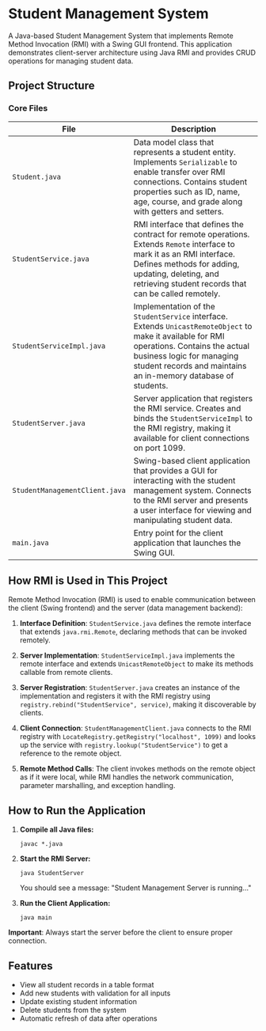 # Student Management System

A Java-based Student Management System that implements Remote Method Invocation (RMI) with a Swing GUI frontend. This application demonstrates client-server architecture using Java RMI and provides CRUD operations for managing student data.

## Project Structure

### Core Files

| File                           | Description                                                                                                                                                                                                                               |
| ------------------------------ | ----------------------------------------------------------------------------------------------------------------------------------------------------------------------------------------------------------------------------------------- |
| `Student.java`                 | Data model class that represents a student entity. Implements `Serializable` to enable transfer over RMI connections. Contains student properties such as ID, name, age, course, and grade along with getters and setters.                |
| `StudentService.java`          | RMI interface that defines the contract for remote operations. Extends `Remote` interface to mark it as an RMI interface. Defines methods for adding, updating, deleting, and retrieving student records that can be called remotely.     |
| `StudentServiceImpl.java`      | Implementation of the `StudentService` interface. Extends `UnicastRemoteObject` to make it available for RMI operations. Contains the actual business logic for managing student records and maintains an in-memory database of students. |
| `StudentServer.java`           | Server application that registers the RMI service. Creates and binds the `StudentServiceImpl` to the RMI registry, making it available for client connections on port 1099.                                                               |
| `StudentManagementClient.java` | Swing-based client application that provides a GUI for interacting with the student management system. Connects to the RMI server and presents a user interface for viewing and manipulating student data.                                |
| `main.java`                    | Entry point for the client application that launches the Swing GUI.                                                                                                                                                                       |

## How RMI is Used in This Project

Remote Method Invocation (RMI) is used to enable communication between the client (Swing frontend) and the server (data management backend):

1. **Interface Definition**: `StudentService.java` defines the remote interface that extends `java.rmi.Remote`, declaring methods that can be invoked remotely.

2. **Server Implementation**: `StudentServiceImpl.java` implements the remote interface and extends `UnicastRemoteObject` to make its methods callable from remote clients.

3. **Server Registration**: `StudentServer.java` creates an instance of the implementation and registers it with the RMI registry using `registry.rebind("StudentService", service)`, making it discoverable by clients.

4. **Client Connection**: `StudentManagementClient.java` connects to the RMI registry with `LocateRegistry.getRegistry("localhost", 1099)` and looks up the service with `registry.lookup("StudentService")` to get a reference to the remote object.

5. **Remote Method Calls**: The client invokes methods on the remote object as if it were local, while RMI handles the network communication, parameter marshalling, and exception handling.

## How to Run the Application

1. **Compile all Java files:**

   ```
   javac *.java
   ```

2. **Start the RMI Server:**

   ```
   java StudentServer
   ```

   You should see a message: "Student Management Server is running..."

3. **Run the Client Application:**
   ```
   java main
   ```

**Important**: Always start the server before the client to ensure proper connection.

## Features

- View all student records in a table format
- Add new students with validation for all inputs
- Update existing student information
- Delete students from the system
- Automatic refresh of data after operations
